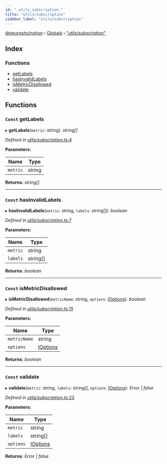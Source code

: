 ```yaml
---
id: "_utils_subscription_"
title: "utils/subscription"
sidebar_label: "utils/subscription"
---
```


[@neurosity/notion](../index.md) › [Globals](../globals.md) › ["utils/subscription"](_utils_subscription_.md)

## Index

### Functions

* [getLabels](_utils_subscription_.md#const-getlabels)
* [hasInvalidLabels](_utils_subscription_.md#const-hasinvalidlabels)
* [isMetricDisallowed](_utils_subscription_.md#const-ismetricdisallowed)
* [validate](_utils_subscription_.md#const-validate)

## Functions

### `Const` getLabels

▸ **getLabels**(`metric`: string): *string[]*

*Defined in [utils/subscription.ts:4](https://github.com/neurosity/notion-js/blob/80b48df/src/utils/subscription.ts#L4)*

**Parameters:**

Name | Type |
------ | ------ |
`metric` | string |

**Returns:** *string[]*

___

### `Const` hasInvalidLabels

▸ **hasInvalidLabels**(`metric`: string, `labels`: string[]): *boolean*

*Defined in [utils/subscription.ts:7](https://github.com/neurosity/notion-js/blob/80b48df/src/utils/subscription.ts#L7)*

**Parameters:**

Name | Type |
------ | ------ |
`metric` | string |
`labels` | string[] |

**Returns:** *boolean*

___

### `Const` isMetricDisallowed

▸ **isMetricDisallowed**(`metricName`: string, `options`: [IOptions](../interfaces/_types_options_.ioptions.md)): *boolean*

*Defined in [utils/subscription.ts:15](https://github.com/neurosity/notion-js/blob/80b48df/src/utils/subscription.ts#L15)*

**Parameters:**

Name | Type |
------ | ------ |
`metricName` | string |
`options` | [IOptions](../interfaces/_types_options_.ioptions.md) |

**Returns:** *boolean*

___

### `Const` validate

▸ **validate**(`metric`: string, `labels`: string[], `options`: [IOptions](../interfaces/_types_options_.ioptions.md)): *Error | false*

*Defined in [utils/subscription.ts:23](https://github.com/neurosity/notion-js/blob/80b48df/src/utils/subscription.ts#L23)*

**Parameters:**

Name | Type |
------ | ------ |
`metric` | string |
`labels` | string[] |
`options` | [IOptions](../interfaces/_types_options_.ioptions.md) |

**Returns:** *Error | false*

